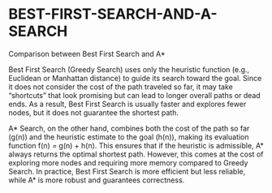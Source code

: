 # BEST-FIRST-SEARCH-AND-A-SEARCH

Comparison between Best First Search and A*

Best First Search (Greedy Search) uses only the heuristic function (e.g., Euclidean or Manhattan distance) to guide its search toward the goal. Since it does not consider the cost of the path traveled so far, it may take “shortcuts” that look promising but can lead to longer overall paths or dead ends. As a result, Best First Search is usually faster and explores fewer nodes, but it does not guarantee the shortest path.

A* Search, on the other hand, combines both the cost of the path so far (g(n)) and the heuristic estimate to the goal (h(n)), making its evaluation function f(n) = g(n) + h(n). This ensures that if the heuristic is admissible, A* always returns the optimal shortest path. However, this comes at the cost of exploring more nodes and requiring more memory compared to Greedy Search. In practice, Best First Search is more efficient but less reliable, while A* is more robust and guarantees correctness.
